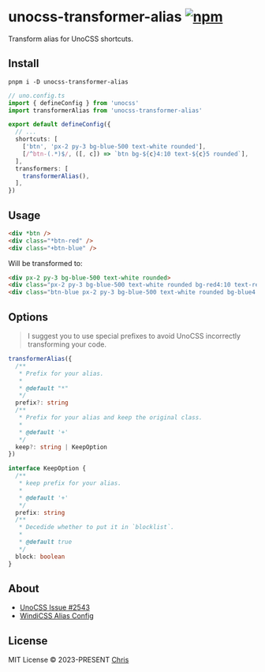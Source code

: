 # unocss-transformer-alias [![npm](https://img.shields.io/npm/v/unocss-transformer-alias.svg)](https://npmjs.com/package/unocss-transformer-alias)

Transform alias for UnoCSS shortcuts.

## Install
```shell
pnpm i -D unocss-transformer-alias
```

```ts
// uno.config.ts
import { defineConfig } from 'unocss'
import transformerAlias from 'unocss-transformer-alias'

export default defineConfig({
  // ...
  shortcuts: [
    ['btn', 'px-2 py-3 bg-blue-500 text-white rounded'],
    [/^btn-(.*)$/, ([, c]) => `btn bg-${c}4:10 text-${c}5 rounded`],
  ],
  transformers: [
    transformerAlias(),
  ],
})
```

## Usage

```html
<div *btn />
<div class="*btn-red" />
<div class="+btn-blue" />
```

Will be transformed to:

```html
<div px-2 py-3 bg-blue-500 text-white rounded>
<div class="px-2 py-3 bg-blue-500 text-white rounded bg-red4:10 text-red5 rounded" />
<div class="btn-blue px-2 py-3 bg-blue-500 text-white rounded bg-blue4:10 text-blue5 rounded" />
``` 

## Options

> I suggest you to use special prefixes to avoid UnoCSS incorrectly transforming your code.

```ts
transformerAlias({
  /**
   * Prefix for your alias.
   *
   * @default "*"
   */
  prefix?: string
  /**
   * Prefix for your alias and keep the original class.
   *
   * @default '+'
   */
  keep?: string | KeepOption
})

interface KeepOption {
  /**
   * keep prefix for your alias.
   *
   * @default '+'
   */
  prefix: string
  /**
   * Decedide whether to put it in `blocklist`.
   *
   * @default true
   */
  block: boolean
}
```

## About

- [UnoCSS Issue #2543](https://github.com/unocss/unocss/issues/2543)
- [WindiCSS Alias Config](https://windicss.org/integrations/vite.html#alias-config)


## License

MIT License &copy; 2023-PRESENT [Chris](https://github.com/zyyv)
